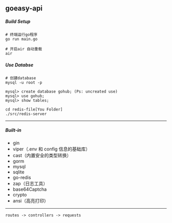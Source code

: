 ## goeasy-api

##### Build Setup
```
# 终端运行go程序
go run main.go

# 开启air 自动重载
air
```
##### Use Databse
```
# 创建database
mysql -u root -p

mysql> create database gohub; (Ps: uncreated use)
mysql> use gohub;
mysql> show tables;

cd redis-file[You Folder]
./src/redis-server
```
---
##### Built-in
- gin
- viper（.env 和 config 信息的基础库）
- cast（内置安全的类型转换）
- gorm
- mysql
- sqlite
- go-redis
- zap（日志工具）
- base64Captcha
- crypto
- ansi（高亮打印）
---

```
routes -> controllers -> requests
```

